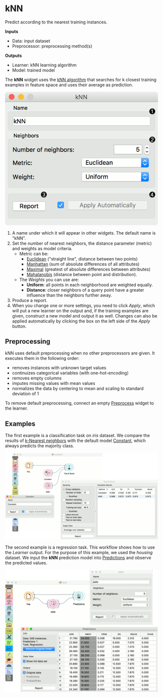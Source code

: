 kNN
===

Predict according to the nearest training instances.

**Inputs**

- Data: input dataset
- Preprocessor: preprocessing method(s)

**Outputs**

- Learner: kNN learning algorithm
- Model: trained model

The **kNN** widget uses the [kNN algorithm](https://en.wikipedia.org/wiki/K-nearest_neighbors_algorithm) that searches for k closest training examples in feature space and uses their average as prediction.

![](images/kNN-stamped.png)

1. A name under which it will appear in other widgets. The default name is "kNN".
2. Set the number of nearest neighbors, the distance parameter (metric) and weights as model criteria.
    - Metric can be:
        - [Euclidean](https://en.wikipedia.org/wiki/Euclidean_distance) ("straight line", distance between two points)
        - [Manhattan](https://en.wikipedia.org/wiki/Taxicab_geometry) (sum of absolute differences of all attributes)
        - [Maximal](https://en.wikipedia.org/wiki/Chebyshev_distance) (greatest of absolute differences between attributes)
        - [Mahalanobis](https://en.wikipedia.org/wiki/Mahalanobis_distance) (distance between point and distribution).
    - The *Weights* you can use are:
        - **Uniform**: all points in each neighborhood are weighted equally.
        - **Distance**: closer neighbors of a query point have a greater influence than the neighbors further away.
3. Produce a report.
4. When you change one or more settings, you need to click *Apply*, which will put a new learner on the output and, if the training examples are given, construct a new model and output it as well. Changes can also be applied automatically by clicking the box on the left side of the *Apply* button.

Preprocessing
-------------

kNN uses default preprocessing when no other preprocessors are given. It executes them in the following order:

- removes instances with unknown target values
- continuizes categorical variables (with one-hot-encoding)
- removes empty columns
- imputes missing values with mean values
- normalizes the data by centering to mean and scaling to standard deviation of 1

To remove default preprocessing, connect an empty [Preprocess](../data/preprocess.md) widget to the learner.

Examples
--------

The first example is a classification task on *iris* dataset. We compare the results of [k-Nearest neighbors](https://en.wikipedia.org/wiki/K-nearest_neighbors_algorithm) with the default model [Constant](../model/constant.md), which always predicts the majority class.

![](images/Constant-classification.png)

The second example is a regression task. This workflow shows how to use the *Learner* output. For the purpose of this example, we used the *housing* dataset. We input the **kNN** prediction model into [Predictions](../evaluate/predictions.md) and observe the predicted values.

![](images/kNN-regression.png)
